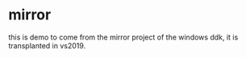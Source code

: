 # mirror
this is demo to come from the mirror project of the windows ddk,  it is transplanted in vs2019.
